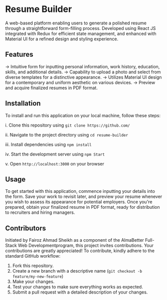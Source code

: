 # Resume Builder
A web-based platform enabling users to generate a polished resume through a straightforward form-filling process. Developed using React JS integrated with Redux for efficient state management, and enhanced with Material UI for a refined design and styling experience.


## Features

-> Intuitive form for inputting personal information, work history, education, skills, and additional details.
-> Capability to upload a photo and select from diverse templates for a distinctive appearance.
-> Utilizes Material UI design for a contemporary and uniform aesthetic on various devices.
-> Preview and acquire finalized resumes in PDF format.


## Installation

To install and run this application on your local machine, follow these steps:

i. Clone this repository using `git clone https://github.com/`

ii. Navigate to the project directory using `cd resume-builder`

iii. Install dependencies using `npm install`

iv. Start the development server using `npm Start`

v. Open `http://localhost:3000` on your browser
 



    
## Usage

To get started with this application, commence inputting your details into the form. Save your work to revisit later, and preview your resume whenever you wish to assess its appearance for potential employers. Once you're prepared, obtain your finalized resume in PDF format, ready for distribution to recruiters and hiring managers.


## Contributors

Initiated by Fairoz Ahmad Sheikh as a component of the AlmaBetter Full-Stack Web Developmentprogram, this project invites contributions. Your contributions are greatly appreciated! To contribute, kindly adhere to the standard GitHub workflow:

1. Fork this repository.
2. Create a new branch with a descriptive name (`git checkout -b feature/my-new-feature`)
3. Make your changes.
4. Test your changes to make sure everything works as expected.
5. Submit a pull request with a detailed description of your changes.

